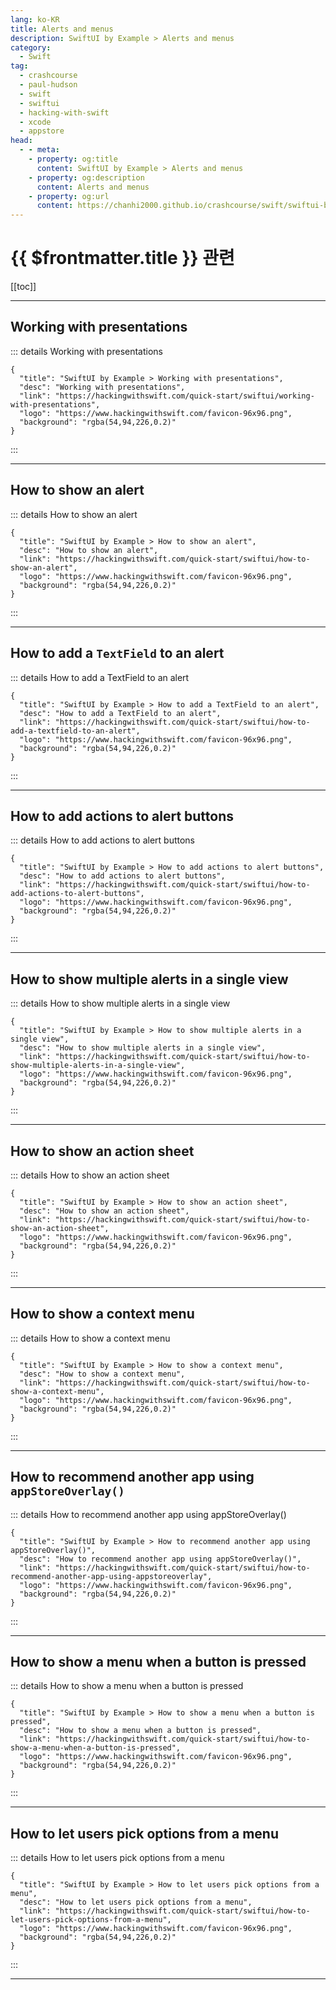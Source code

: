 ```yaml
---
lang: ko-KR
title: Alerts and menus
description: SwiftUI by Example > Alerts and menus
category:
  - Swift
tag: 
  - crashcourse
  - paul-hudson
  - swift
  - swiftui
  - hacking-with-swift
  - xcode
  - appstore
head:
  - - meta:
    - property: og:title
      content: SwiftUI by Example > Alerts and menus
    - property: og:description
      content: Alerts and menus
    - property: og:url
      content: https://chanhi2000.github.io/crashcourse/swift/swiftui-by-example/14-alerts-and-menus.html
---
```


# {{ $frontmatter.title }} 관련

[[toc]]

---

## Working with presentations

::: details Working with presentations

```component VPCard
{
  "title": "SwiftUI by Example > Working with presentations",
  "desc": "Working with presentations",
  "link": "https://hackingwithswift.com/quick-start/swiftui/working-with-presentations",
  "logo": "https://www.hackingwithswift.com/favicon-96x96.png",
  "background": "rgba(54,94,226,0.2)"
}
```

:::

---

## How to show an alert

::: details How to show an alert

```component VPCard
{
  "title": "SwiftUI by Example > How to show an alert",
  "desc": "How to show an alert",
  "link": "https://hackingwithswift.com/quick-start/swiftui/how-to-show-an-alert",
  "logo": "https://www.hackingwithswift.com/favicon-96x96.png",
  "background": "rgba(54,94,226,0.2)"
}
```

:::

---

## How to add a `TextField` to an alert

::: details How to add a TextField to an alert

```component VPCard
{
  "title": "SwiftUI by Example > How to add a TextField to an alert",
  "desc": "How to add a TextField to an alert",
  "link": "https://hackingwithswift.com/quick-start/swiftui/how-to-add-a-textfield-to-an-alert",
  "logo": "https://www.hackingwithswift.com/favicon-96x96.png",
  "background": "rgba(54,94,226,0.2)"
}
```

:::

---

## How to add actions to alert buttons

::: details How to add actions to alert buttons

```component VPCard
{
  "title": "SwiftUI by Example > How to add actions to alert buttons",
  "desc": "How to add actions to alert buttons",
  "link": "https://hackingwithswift.com/quick-start/swiftui/how-to-add-actions-to-alert-buttons",
  "logo": "https://www.hackingwithswift.com/favicon-96x96.png",
  "background": "rgba(54,94,226,0.2)"
}
```

:::

---

## How to show multiple alerts in a single view

::: details How to show multiple alerts in a single view

```component VPCard
{
  "title": "SwiftUI by Example > How to show multiple alerts in a single view",
  "desc": "How to show multiple alerts in a single view",
  "link": "https://hackingwithswift.com/quick-start/swiftui/how-to-show-multiple-alerts-in-a-single-view",
  "logo": "https://www.hackingwithswift.com/favicon-96x96.png",
  "background": "rgba(54,94,226,0.2)"
}
```

:::

---

## How to show an action sheet

::: details How to show an action sheet

```component VPCard
{
  "title": "SwiftUI by Example > How to show an action sheet",
  "desc": "How to show an action sheet",
  "link": "https://hackingwithswift.com/quick-start/swiftui/how-to-show-an-action-sheet",
  "logo": "https://www.hackingwithswift.com/favicon-96x96.png",
  "background": "rgba(54,94,226,0.2)"
}
```

:::

---

## How to show a context menu

::: details How to show a context menu

```component VPCard
{
  "title": "SwiftUI by Example > How to show a context menu",
  "desc": "How to show a context menu",
  "link": "https://hackingwithswift.com/quick-start/swiftui/how-to-show-a-context-menu",
  "logo": "https://www.hackingwithswift.com/favicon-96x96.png",
  "background": "rgba(54,94,226,0.2)"
}
```

:::

---

## How to recommend another app using `appStoreOverlay()`

::: details How to recommend another app using appStoreOverlay()

```component VPCard
{
  "title": "SwiftUI by Example > How to recommend another app using appStoreOverlay()",
  "desc": "How to recommend another app using appStoreOverlay()",
  "link": "https://hackingwithswift.com/quick-start/swiftui/how-to-recommend-another-app-using-appstoreoverlay",
  "logo": "https://www.hackingwithswift.com/favicon-96x96.png",
  "background": "rgba(54,94,226,0.2)"
}
```

:::

---

## How to show a menu when a button is pressed

::: details How to show a menu when a button is pressed

```component VPCard
{
  "title": "SwiftUI by Example > How to show a menu when a button is pressed",
  "desc": "How to show a menu when a button is pressed",
  "link": "https://hackingwithswift.com/quick-start/swiftui/how-to-show-a-menu-when-a-button-is-pressed",
  "logo": "https://www.hackingwithswift.com/favicon-96x96.png",
  "background": "rgba(54,94,226,0.2)"
}
```

:::

---

## How to let users pick options from a menu

::: details How to let users pick options from a menu

```component VPCard
{
  "title": "SwiftUI by Example > How to let users pick options from a menu",
  "desc": "How to let users pick options from a menu",
  "link": "https://hackingwithswift.com/quick-start/swiftui/how-to-let-users-pick-options-from-a-menu",
  "logo": "https://www.hackingwithswift.com/favicon-96x96.png",
  "background": "rgba(54,94,226,0.2)"
}
```

:::

---

<TagLinks />